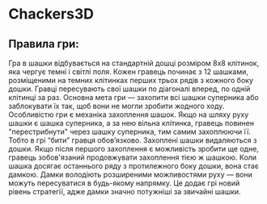 # Chackers3D

## Правила гри:

Гра в шашки відбувається на стандартній дошці розміром 8x8 клітинок, яка чергує темні і світлі поля. Кожен гравець починає з 12 шашками, розміщеними на темних клітинках перших трьох рядів з кожного боку дошки. Гравці пересувають свої шашки по діагоналі вперед, по одній клітинці за раз. Основна мета гри — захопити всі шашки суперника або заблокувати їх так, щоб вони не могли зробити жодного ходу.
Особливістю гри є механіка захоплення шашок. Якщо на шляху руху шашки є шашка суперника, а за нею вільна клітинка, гравець повинен "перестрибнути" через шашку суперника, тим самим захоплюючи її. Тобто в грі “бити” гравця обов’язково. Захоплені шашки видаляються з дошки. Якщо після першого захоплення є можливість зробити ще одне, гравець зобов'язаний продовжувати захоплення тією ж шашкою.
Коли шашка досягає останнього ряду з протилежного боку дошки, вона стає дамкою. Дамки володіють розширеними можливостями руху — вони можуть пересуватися в будь-якому напрямку. Це додає грі новий рівень стратегії, адже дамки значно потужніші за звичайні шашки.
